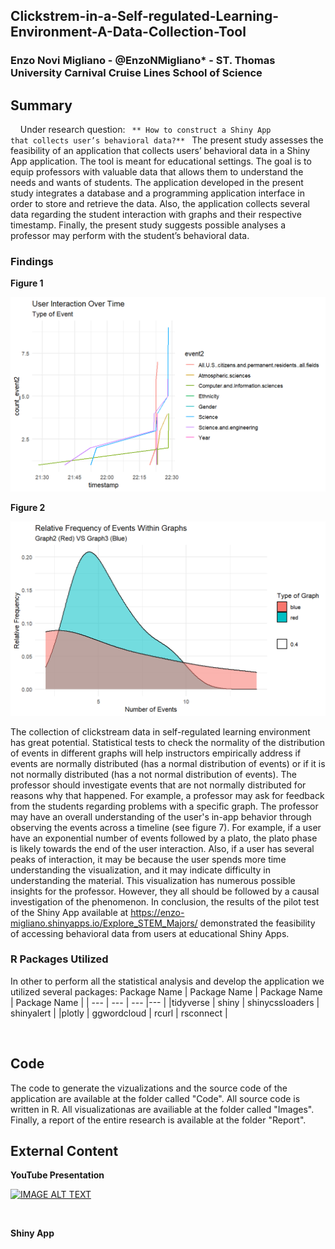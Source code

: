 

<p align="center">
<h2>Clickstrem-in-a-Self-regulated-Learning-Environment-A-Data-Collection-Tool </h2>
<h3> Enzo Novi Migliano - @EnzoNMigliano* - ST. Thomas University Carnival Cruise Lines School of Science </h3>
</p>

## Summary
&nbsp; &nbsp; Under research question: <code> ** How to construct a Shiny App that collects user’s behavioral data?** </code> The present study assesses the feasibility of an application that collects users’ behavioral data in a Shiny App application. The tool is meant for educational settings. The goal is to equip professors with valuable data that allows them to understand the needs and wants of students. The application developed in the present study integrates a database and a programming application interface in order to store and retrieve the data. Also, the application collects several data regarding the student interaction with graphs and their respective timestamp. Finally, the present study suggests possible analyses a professor may perform with the student’s behavioral data. 


### Findings

**Figure 1**

 [![IMAGE ALT TEXT](https://raw.githubusercontent.com/EnzoNMigliano/Clickstrem-in-a-Self-regulated-Learning-Environment-A-Data-Collection-Tool/main/Images/User%20Interaction.png)](https://github.com/EnzoNMigliano/Clickstrem-in-a-Self-regulated-Learning-Environment-A-Data-Collection-Tool/blob/main/Code/graph%20for%20the%20results%20section.Rmd "Graphs")
 
**Figure 2**

  [![IMAGE ALT TEXT](https://raw.githubusercontent.com/EnzoNMigliano/Clickstrem-in-a-Self-regulated-Learning-Environment-A-Data-Collection-Tool/main/Images/Distribution.png)](https://github.com/EnzoNMigliano/Clickstrem-in-a-Self-regulated-Learning-Environment-A-Data-Collection-Tool/blob/main/Code/graph%20for%20the%20results%20section.Rmd "Graphs")
 
 The collection of clickstream data in self-regulated learning environment has great potential. Statistical tests to check the normality of the distribution of events in different graphs will help instructors empirically address if events are normally distributed (has a normal distribution of events) or if it is not normally distributed (has a not normal distribution of events). The professor should investigate events that are not normally distributed for reasons why that happened. For example, a professor may ask for feedback from the students regarding problems with a specific graph. The professor may have an overall understanding of the user's in-app behavior through observing the events across a timeline (see figure 7). For example, if a user have an exponential number of events followed by a plato, the plato phase is likely towards the end of the user interaction. Also, if a user has several peaks of interaction, it may be because the user spends more time understanding the visualization, and it may indicate difficulty in understanding the material. This visualization has numerous possible insights for the professor. However, they all should be followed by a causal investigation of the phenomenon. In conclusion, the results of the pilot test of the Shiny App available at https://enzo-migliano.shinyapps.io/Explore_STEM_Majors/ demonstrated the feasibility of accessing behavioral data from users at educational Shiny Apps.
 
### R Packages Utilized
 In other to perform all the statistical analysis and develop the application we utilized several packages:
  Package Name | Package Name |  Package Name |  Package Name |
| --- | --- | --- |--- |
 |tidyverse | shiny | shinycssloaders | shinyalert |
 |plotly | ggwordcloud |  rcurl | rsconnect |



 <br/>
 
 ## Code
 The code to generate the vizualizations and the source code of the application are available at the folder called "Code". All source code is written in R. All visualizationas are availiable at the folder called "Images". Finally, a report of the entire research is available at the folder "Report".
 
 
 ## External Content
 
 **YouTube Presentation**
 
 [![IMAGE ALT TEXT](http://img.youtube.com/vi/16zCCgqT0Ls/0.jpg)](http://www.youtube.com/watch?v=16zCCgqT0Ls "Video Title")
 

 
 <br>
 
 **Shiny App**
 
 
 

